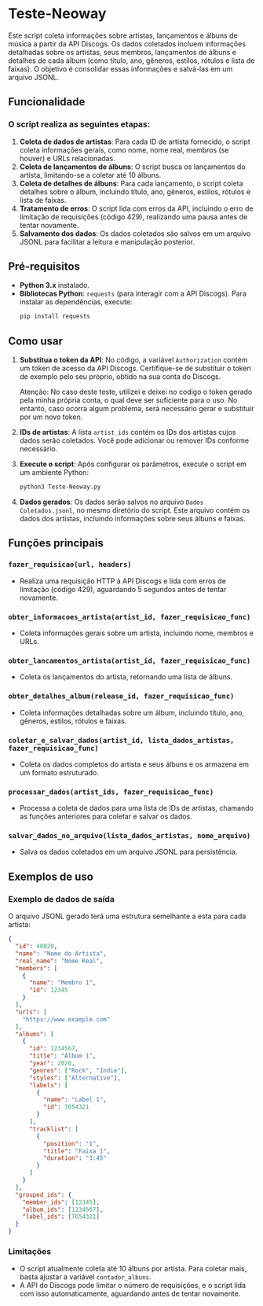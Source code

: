 # Teste-Neoway

Este script coleta informações sobre artistas, lançamentos e álbuns de música a partir da API Discogs. Os dados coletados incluem informações detalhadas sobre os artistas, seus membros, lançamentos de álbuns e detalhes de cada álbum (como título, ano, gêneros, estilos, rótulos e lista de faixas). O objetivo é consolidar essas informações e salvá-las em um arquivo JSONL.

## Funcionalidade

### O script realiza as seguintes etapas:

1. **Coleta de dados de artistas**: Para cada ID de artista fornecido, o script coleta informações gerais, como nome, nome real, membros (se houver) e URLs relacionadas.
2. **Coleta de lançamentos de álbuns**: O script busca os lançamentos do artista, limitando-se a coletar até 10 álbuns.
3. **Coleta de detalhes de álbuns**: Para cada lançamento, o script coleta detalhes sobre o álbum, incluindo título, ano, gêneros, estilos, rótulos e lista de faixas.
4. **Tratamento de erros**: O script lida com erros da API, incluindo o erro de limitação de requisições (código 429), realizando uma pausa antes de tentar novamente.
5. **Salvamento dos dados**: Os dados coletados são salvos em um arquivo JSONL para facilitar a leitura e manipulação posterior.

## Pré-requisitos

- **Python 3.x** instalado.
- **Bibliotecas Python**: `requests` (para interagir com a API Discogs).
  Para instalar as dependências, execute:
  ```bash
  pip install requests
  ```

## Como usar

1. **Substitua o token da API**: No código, a variável `Authorization` contém um token de acesso da API Discogs. Certifique-se de substituir o token de exemplo pelo seu próprio, obtido na sua conta do Discogs.

   Atenção: No caso deste teste, utilizei e deixei no codigo o token gerado pela minha própria conta, o qual deve ser suficiente para o uso. No entanto, caso ocorra algum problema, será necessário gerar e substituir por um novo token.

3. **IDs de artistas**: A lista `artist_ids` contém os IDs dos artistas cujos dados serão coletados. Você pode adicionar ou remover IDs conforme necessário.

4. **Execute o script**: Após configurar os parâmetros, execute o script em um ambiente Python:
   ```bash
   python3 Teste-Neoway.py
   ```

5. **Dados gerados**: Os dados serão salvos no arquivo `Dados Coletados.jsonl`, no mesmo diretório do script. Este arquivo contém os dados dos artistas, incluindo informações sobre seus álbuns e faixas.

## Funções principais

### `fazer_requisicao(url, headers)`
- Realiza uma requisição HTTP à API Discogs e lida com erros de limitação (código 429), aguardando 5 segundos antes de tentar novamente.

### `obter_informacoes_artista(artist_id, fazer_requisicao_func)`
- Coleta informações gerais sobre um artista, incluindo nome, membros e URLs.

### `obter_lancamentos_artista(artist_id, fazer_requisicao_func)`
- Coleta os lançamentos do artista, retornando uma lista de álbuns.

### `obter_detalhes_album(release_id, fazer_requisicao_func)`
- Coleta informações detalhadas sobre um álbum, incluindo título, ano, gêneros, estilos, rótulos e faixas.

### `coletar_e_salvar_dados(artist_id, lista_dados_artistas, fazer_requisicao_func)`
- Coleta os dados completos do artista e seus álbuns e os armazena em um formato estruturado.

### `processar_dados(artist_ids, fazer_requisicao_func)`
- Processa a coleta de dados para uma lista de IDs de artistas, chamando as funções anteriores para coletar e salvar os dados.

### `salvar_dados_no_arquivo(lista_dados_artistas, nome_arquivo)`
- Salva os dados coletados em um arquivo JSONL para persistência.

## Exemplos de uso

### Exemplo de dados de saída

O arquivo JSONL gerado terá uma estrutura semelhante a esta para cada artista:

```json
{
  "id": 40029,
  "name": "Nome do Artista",
  "real_name": "Nome Real",
  "members": [
    {
      "name": "Membro 1",
      "id": 12345
    }
  ],
  "urls": [
    "https://www.example.com"
  ],
  "albums": [
    {
      "id": 1234567,
      "title": "Álbum 1",
      "year": 2020,
      "genres": ["Rock", "Indie"],
      "styles": ["Alternative"],
      "labels": [
        {
          "name": "Label 1",
          "id": 7654321
        }
      ],
      "tracklist": [
        {
          "position": "1",
          "title": "Faixa 1",
          "duration": "3:45"
        }
      ]
    }
  ],
  "grouped_ids": {
    "member_ids": [12345],
    "album_ids": [1234567],
    "label_ids": [7654321]
  }
}
```

### Limitações

- O script atualmente coleta até 10 álbuns por artista. Para coletar mais, basta ajustar a variável `contador_albuns`.
- A API do Discogs pode limitar o número de requisições, e o script lida com isso automaticamente, aguardando antes de tentar novamente.
